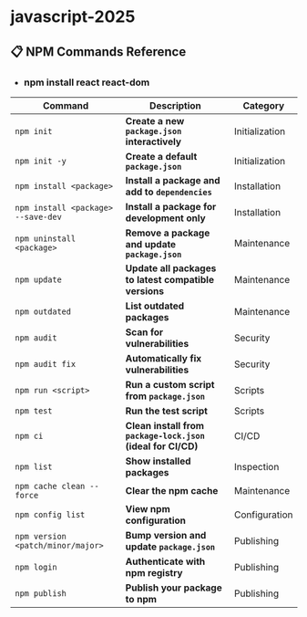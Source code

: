 # javascript-2025

## 📋 NPM Commands Reference

- ### npm install react react-dom

| **Command**                        | **Description**                                               | **Category**     |
|------------------------------------|---------------------------------------------------------------|------------------|
| `npm init`                         | **Create a new `package.json` interactively**                 | Initialization   |
| `npm init -y`                      | **Create a default `package.json`**                           | Initialization   |
| `npm install <package>`            | **Install a package and add to `dependencies`**               | Installation     |
| `npm install <package> --save-dev` | **Install a package for development only**                    | Installation     |
| `npm uninstall <package>`          | **Remove a package and update `package.json`**                | Maintenance      |
| `npm update`                       | **Update all packages to latest compatible versions**         | Maintenance      |
| `npm outdated`                     | **List outdated packages**                                    | Maintenance      |
| `npm audit`                        | **Scan for vulnerabilities**                                  | Security         |
| `npm audit fix`                    | **Automatically fix vulnerabilities**                         | Security         |
| `npm run <script>`                 | **Run a custom script from `package.json`**                   | Scripts          |
| `npm test`                         | **Run the test script**                                       | Scripts          |
| `npm ci`                           | **Clean install from `package-lock.json` (ideal for CI/CD)**  | CI/CD            |
| `npm list`                         | **Show installed packages**                                   | Inspection       |
| `npm cache clean --force`          | **Clear the npm cache**                                       | Maintenance      |
| `npm config list`                  | **View npm configuration**                                    | Configuration    |
| `npm version <patch/minor/major>`  | **Bump version and update `package.json`**                    | Publishing       |
| `npm login`                        | **Authenticate with npm registry**                            | Publishing       |
| `npm publish`                      | **Publish your package to npm**                               | Publishing       |

